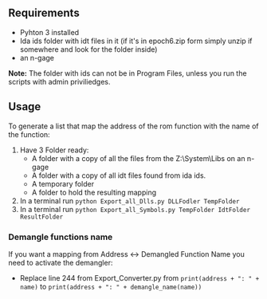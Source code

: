 ## Requirements

* Pyhton 3 installed
* Ida ids folder with idt files in it (if it's in epoch6.zip form simply unzip if somewhere and look for the folder inside)
* an n-gage

**Note:** The folder with ids can not be in Program Files, unless you run the scripts with admin priviliedges.

## Usage

To generate a list that map the address of the rom function with the name of the function:

1. Have 3 Folder ready:
	* A folder with a copy of all the files from the Z:\System\Libs on an n-gage  
  	* A folder with a copy of all idt files found from ida ids.
  	* A temporary folder
  	* A folder to hold the resulting mapping
1. In a terminal run `python Export_all_Dlls.py DLLFodler TempFolder`
1. In a terminal run `python Export_all_Symbols.py TempFolder IdtFolder ResultFolder`


### Demangle functions name

If you want a mapping from Address <-> Demangled Function Name you need to activate the demangler: 

* Replace line 244 from Export_Converter.py from `print(address + ": " + name)` to `print(address + ": " + demangle_name(name))`